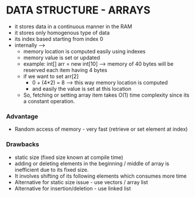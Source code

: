 # DATA STRUCTURE - ARRAYS
- it stores data in a continuous manner in the RAM
- it stores only homogenous type of data
- its index based starting from index 0
- internally -->
    - memory location is computed easily using indexes
    - memory value is set or updated
    - example: int[] arr = new int[10] --> memory of 40 bytes will be reserved
                                     each item having 4 bytes
    - if we want to set arr[2]
         -  0 + (4*2) = 8 --> this way memory location is computed
         -  and easily the value is set at this location
    - So, fetching or setting array item takes O(1) time complexity since its a constant operation.

### Advantage 
- Random access of memory - very fast (retrieve or set element at index)

### Drawbacks
- static size (fixed size known at compile time)
- adding or deleting elements in the beginning / middle of array is inefficient due to its fixed size.
- It involves shifting of its following elements which consumes more time
- Alternative for static size issue - use vectors / array list
- Alternative for insertion/deletion - use linked list

